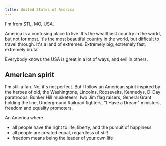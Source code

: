 ```yaml
---
title: United States of America
---
```

I'm from [STL](/st-louis), [MO](/missouri), USA.

America is a confusing place to live. It's the wealthiest country in the world, but not for most. It's the most beautiful country in the world, but difficult to travel through. It's a land of extremes. Extremely big, extremely fast, extremely brutal.

Everybody knows the USA is great in a lot of ways, and evil in others.

## American spirit
I'm still a fan. No, it's not perfect. But I follow an American spirit inspired by the heroes of old, the Washingtons, Lincolns, Roosevelts, Kennedys, D-Day paratroops, Bunker Hill musketeers, Iwo Jim flag raisers, General Grant holding the line, Underground Railroad fighters, "I Have a Dream" ministers, freedom and equality promoters.

An America where
- all people have the right to life, liberty, and the pursuit of happiness
- all people are created equal, regardless of *shit*
- freedom means being the leader of your own life

